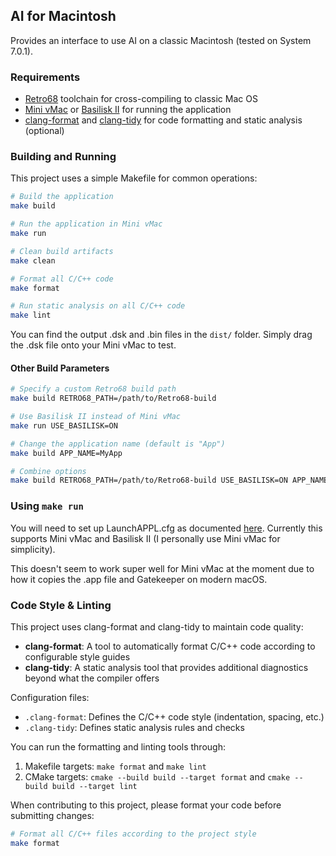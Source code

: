 ## AI for Macintosh

Provides an interface to use AI on a classic Macintosh (tested on System 7.0.1).

### Requirements

- [Retro68](https://github.com/autc04/Retro68) toolchain for cross-compiling to classic Mac OS
- [Mini vMac](https://www.gryphel.com/c/minivmac/) or [Basilisk II](https://basilisk.cebix.net/) for running the application
- [clang-format](https://clang.llvm.org/docs/ClangFormat.html) and [clang-tidy](https://clang.llvm.org/extra/clang-tidy/) for code formatting and static analysis (optional)

### Building and Running

This project uses a simple Makefile for common operations:

```bash
# Build the application
make build

# Run the application in Mini vMac
make run

# Clean build artifacts
make clean

# Format all C/C++ code
make format

# Run static analysis on all C/C++ code
make lint
```

You can find the output .dsk and .bin files in the `dist/` folder. Simply drag the .dsk file onto your Mini vMac to test.

#### Other Build Parameters

```bash
# Specify a custom Retro68 build path
make build RETRO68_PATH=/path/to/Retro68-build

# Use Basilisk II instead of Mini vMac
make run USE_BASILISK=ON

# Change the application name (default is "App")
make build APP_NAME=MyApp

# Combine options
make build RETRO68_PATH=/path/to/Retro68-build USE_BASILISK=ON APP_NAME=MyApp
```

### Using `make run`

You will need to set up LaunchAPPL.cfg as documented [here](https://github.com/autc04/Retro68/tree/3672e5e663802e1956407065c75d2aff130ae50e?tab=readme-ov-file#launchappl-and-the-test-suite). Currently this supports Mini vMac and Basilisk II (I personally use Mini vMac for simplicity).

This doesn't seem to work super well for Mini vMac at the moment due to how it copies the .app file and Gatekeeper on modern macOS.

### Code Style & Linting

This project uses clang-format and clang-tidy to maintain code quality:

- **clang-format**: A tool to automatically format C/C++ code according to configurable style guides
- **clang-tidy**: A static analysis tool that provides additional diagnostics beyond what the compiler offers

Configuration files:
- `.clang-format`: Defines the C/C++ code style (indentation, spacing, etc.)
- `.clang-tidy`: Defines static analysis rules and checks

You can run the formatting and linting tools through:
1. Makefile targets: `make format` and `make lint`
2. CMake targets: `cmake --build build --target format` and `cmake --build build --target lint`

When contributing to this project, please format your code before submitting changes:
```bash
# Format all C/C++ files according to the project style
make format
```